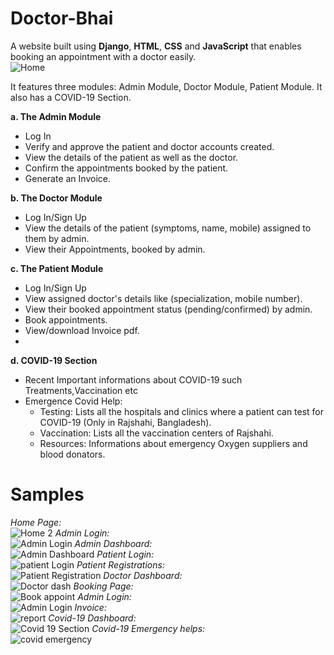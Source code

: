 # Doctor-Bhai
A website built using **Django**, **HTML**, **CSS** and **JavaScript** that enables booking an appointment with a doctor easily.
<br>
![Home](https://github.com/phreak1703007/Doctor-Bhai/assets/62479964/a3cdfe17-636d-4463-9127-bab460d86865)


It features three modules: Admin Module, Doctor Module, Patient Module.
It also has a COVID-19 Section.

**a. The Admin Module**
- Log In
- Verify and approve the patient and doctor accounts created.
- View the details of the patient as well as the doctor.
- Confirm the appointments booked by the patient.
- Generate an Invoice.

**b. The Doctor Module**
- Log In/Sign Up
- View the details of the patient (symptoms, name, mobile) assigned to them by admin.
- View their Appointments, booked by admin.

**c. The Patient Module**
- Log In/Sign Up
- View assigned doctor's details like (specialization, mobile number).
- View their booked appointment status (pending/confirmed) by admin.
- Book appointments.
- View/download Invoice pdf.
- 
**d. COVID-19 Section**
- Recent Important informations about COVID-19 such Treatments,Vaccination etc
- Emergence Covid Help:
  - Testing: Lists all the hospitals and clinics where a patient can test for COVID-19 (Only in Rajshahi, Bangladesh).
  - Vaccination: Lists all the vaccination centers of Rajshahi.
  - Resources: Informations about emergency Oxygen suppliers and blood donators. 

# Samples
*Home Page:*
<br>
![Home 2](https://github.com/phreak1703007/Doctor-Bhai/assets/62479964/fa63b542-c5ea-4c0b-9a9c-5143b22cd64b)
*Admin Login:*
<br>
![Admin Login](https://github.com/phreak1703007/Doctor-Bhai/assets/62479964/d0da579e-7b68-40a3-969f-740e53aeb9f4)
*Admin Dashboard:*
<br>
![Admin Dashboard](https://github.com/phreak1703007/Doctor-Bhai/assets/62479964/76fbe3d9-f7a1-4edf-989c-ff53dcb273f6)
*Patient Login:*
<br>
![patient Login](https://github.com/phreak1703007/Doctor-Bhai/assets/62479964/0e2a5837-b7f9-4a18-9dfd-a6c9a010fb9f)
*Patient Registrations:*
<br>![Patient Registration](https://github.com/phreak1703007/Doctor-Bhai/assets/62479964/00c6241b-3b5c-4956-acbe-e5a345506a19)
*Doctor Dashboard:*
<br>
![Doctor dash](https://github.com/phreak1703007/Doctor-Bhai/assets/62479964/11164d8c-5bc8-4e39-9425-634a973bff4c)
*Booking Page:*
<br>
![Book appoint](https://github.com/phreak1703007/Doctor-Bhai/assets/62479964/778fe3e3-7e98-484b-b42a-d7ad5bcab808)
*Admin Login:*
<br>
![Admin Login](https://github.com/phreak1703007/Doctor-Bhai/assets/62479964/79c29092-e9c9-4913-8c13-3cafce208228)
*Invoice:*
<br>
![report](https://github.com/phreak1703007/Doctor-Bhai/assets/62479964/dada6223-1bf8-405a-a1e1-a2c19d012101)
*Covid-19 Dashboard:*
<br>
![Covid 19 Section](https://github.com/phreak1703007/Doctor-Bhai/assets/62479964/3361cc88-947c-4999-b290-e02d1cd7124b)
*Covid-19 Emergency helps:*
<br>
![covid emergency](https://github.com/phreak1703007/Doctor-Bhai/assets/62479964/e4cdd85a-e715-4413-91ef-98dd686d96d6)







